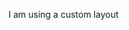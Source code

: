 <!--
title: Custom Layout
description: Like a custom motorcycle, except not
layout: simple
-->

I am using a custom layout
